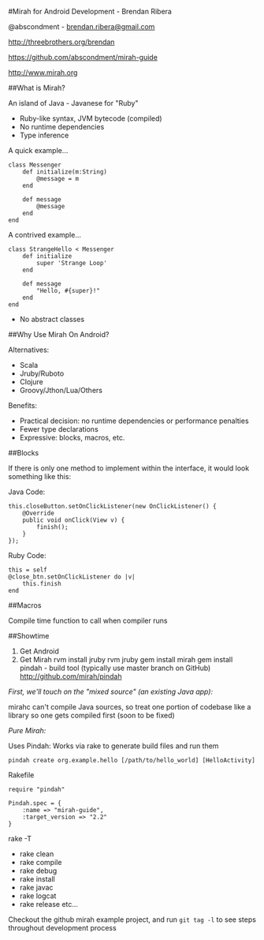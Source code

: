 #Mirah for Android Development - Brendan Ribera

@abscondment - brendan.ribera@gmail.com

http://threebrothers.org/brendan

https://github.com/abscondment/mirah-guide

http://www.mirah.org

##What is Mirah?

An island of Java - Javanese for "Ruby"

* Ruby-like syntax, JVM bytecode (compiled)
* No runtime dependencies
* Type inference

A quick example…

```
class Messenger
    def initialize(m:String)
        @message = m
    end
    
    def message
        @message
    end
end
```

A contrived example...

```
class StrangeHello < Messenger
    def initialize
        super 'Strange Loop'
    end
    
    def message
        "Hello, #{super}!"
    end
end
```

* No abstract classes


##Why Use Mirah On Android?

Alternatives:

* Scala
* Jruby/Ruboto
* Clojure
* Groovy/Jthon/Lua/Others

Benefits: 

* Practical decision: no runtime dependencies or performance penalties
* Fewer type declarations
* Expressive: blocks, macros, etc.

##Blocks

If there is only one method to implement within the interface, it would look something like this:

Java Code: 

```
this.closeButton.setOnClickListener(new OnClickListener() {
    @Override
    public void onClick(View v) {
        finish();
    }
});
```

Ruby Code: 

```
this = self
@close_btn.setOnClickListener do |v|
    this.finish
end
```


##Macros

Compile time function to call when compiler runs


##Showtime

1. Get Android
2. Get Mirah
    rvm install jruby
    rvm jruby
    gem install mirah
    gem install pindah - build tool (typically use master branch on GitHub) http://github.com/mirah/pindah

_First, we'll touch on the "mixed source" (an existing Java app):_

mirahc can't compile Java sources, so treat one portion of codebase like a library so one gets compiled first (soon to be fixed)

_Pure Mirah:_

Uses Pindah: Works via rake to generate build files and run them

```pindah create org.example.hello [/path/to/hello_world] [HelloActivity]```

Rakefile

```require "rubygems"
require "pindah"

Pindah.spec = {
    :name => "mirah-guide",
    :target_version => "2.2"
}
```

rake -T

* rake clean
* rake compile
* rake debug
* rake install
* rake javac
* rake logcat
* rake release
etc...

Checkout the github mirah example project, and run ```git tag -l``` to see steps throughout development process

